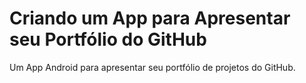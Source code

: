 # Criando um App para Apresentar seu Portfólio do GitHub

Um App Android para apresentar seu portfólio de projetos do GitHub. 